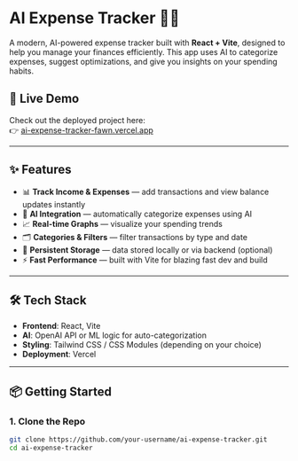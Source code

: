 # AI Expense Tracker 💸🤖

A modern, AI-powered expense tracker built with **React + Vite**, designed to help you manage your finances efficiently. This app uses AI to categorize expenses, suggest optimizations, and give you insights on your spending habits.

## 🔗 Live Demo

Check out the deployed project here:  
👉 [ai-expense-tracker-fawn.vercel.app](https://ai-expense-tracker-fawn.vercel.app)

---

## ✨ Features

- 📊 **Track Income & Expenses** — add transactions and view balance updates instantly
- 🤖 **AI Integration** — automatically categorize expenses using AI
- 📈 **Real-time Graphs** — visualize your spending trends
- 🗂️ **Categories & Filters** — filter transactions by type and date
- 💾 **Persistent Storage** — data stored locally or via backend (optional)
- ⚡ **Fast Performance** — built with Vite for blazing fast dev and build

---

## 🛠️ Tech Stack

- **Frontend**: React, Vite
- **AI**: OpenAI API or ML logic for auto-categorization
- **Styling**: Tailwind CSS / CSS Modules (depending on your choice)
- **Deployment**: Vercel

---

## 📦 Getting Started

### 1. Clone the Repo

```bash
git clone https://github.com/your-username/ai-expense-tracker.git
cd ai-expense-tracker

